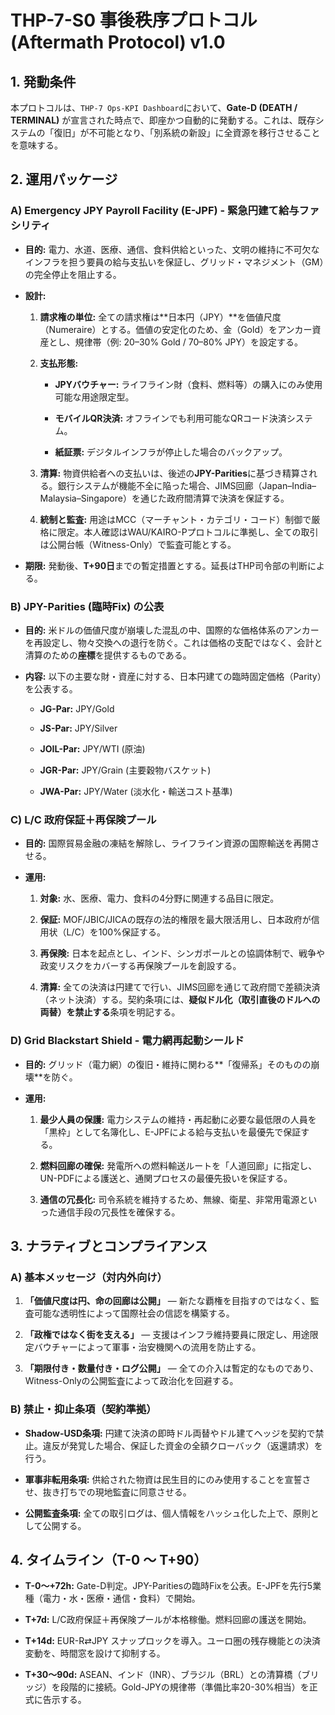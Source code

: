 # THP-7-S0 事後秩序プロトコル (Aftermath Protocol) v1.0

## 1. 発動条件

本プロトコルは、`THP-7 Ops-KPI Dashboard`において、**Gate-D (DEATH / TERMINAL)** が宣言された時点で、即座かつ自動的に発動する。これは、既存システムの「復旧」が不可能となり、「別系統の新設」に全資源を移行させることを意味する。

## 2. 運用パッケージ

### A) Emergency JPY Payroll Facility (E-JPF) - 緊急円建て給与ファシリティ

- **目的:** 電力、水道、医療、通信、食料供給といった、文明の維持に不可欠なインフラを担う要員の給与支払いを保証し、グリッド・マネジメント（GM）の完全停止を阻止する。
    
- **設計:**
    
    1. **請求権の単位:** 全ての請求権は**日本円（JPY）**を価値尺度（Numeraire）とする。価値の安定化のため、金（Gold）をアンカー資産とし、規律帯（例: 20–30% Gold / 70–80% JPY）を設定する。
        
    2. **支払形態:**
        
        - **JPYバウチャー:** ライフライン財（食料、燃料等）の購入にのみ使用可能な用途限定型。
            
        - **モバイルQR決済:** オフラインでも利用可能なQRコード決済システム。
            
        - **紙証票:** デジタルインフラが停止した場合のバックアップ。
            
    3. **清算:** 物資供給者への支払いは、後述の**JPY-Parities**に基づき精算される。銀行システムが機能不全に陥った場合、JIMS回廊（Japan–India–Malaysia–Singapore）を通じた政府間清算で決済を保証する。
        
    4. **統制と監査:** 用途はMCC（マーチャント・カテゴリ・コード）制御で厳格に限定。本人確認はWAU/KAIRO-Pプロトコルに準拠し、全ての取引は公開台帳（Witness-Only）で監査可能とする。
        
- **期限:** 発動後、**T+90日**までの暫定措置とする。延長はTHP司令部の判断による。
    

### B) JPY-Parities (臨時Fix) の公表

- **目的:** 米ドルの価値尺度が崩壊した混乱の中、国際的な価格体系のアンカーを再設定し、物々交換への退行を防ぐ。これは価格の支配ではなく、会計と清算のための**座標**を提供するものである。
    
- **内容:** 以下の主要な財・資産に対する、日本円建ての臨時固定価格（Parity）を公表する。
    
    - **JG-Par:** JPY/Gold
        
    - **JS-Par:** JPY/Silver
        
    - **JOIL-Par:** JPY/WTI (原油)
        
    - **JGR-Par:** JPY/Grain (主要穀物バスケット)
        
    - **JWA-Par:** JPY/Water (淡水化・輸送コスト基準)
        

### C) L/C 政府保証＋再保険プール

- **目的:** 国際貿易金融の凍結を解除し、ライフライン資源の国際輸送を再開させる。
    
- **運用:**
    
    1. **対象:** 水、医療、電力、食料の4分野に関連する品目に限定。
        
    2. **保証:** MOF/JBIC/JICAの既存の法的権限を最大限活用し、日本政府が信用状（L/C）を100%保証する。
        
    3. **再保険:** 日本を起点とし、インド、シンガポールとの協調体制で、戦争や政変リスクをカバーする再保険プールを創設する。
        
    4. **清算:** 全ての決済は円建てで行い、JIMS回廊を通じて政府間で差額決済（ネット決済）する。契約条項には、**疑似ドル化（取引直後のドルへの両替）を禁止する**条項を明記する。
        

### D) Grid Blackstart Shield - 電力網再起動シールド

- **目的:** グリッド（電力網）の復旧・維持に関わる**「復帰系」そのものの崩壊**を防ぐ。
    
- **運用:**
    
    1. **最少人員の保護:** 電力システムの維持・再起動に必要な最低限の人員を「黒枠」として名簿化し、E-JPFによる給与支払いを最優先で保証する。
        
    2. **燃料回廊の確保:** 発電所への燃料輸送ルートを「人道回廊」に指定し、UN-PDFによる護送と、通関プロセスの最優先扱いを保証する。
        
    3. **通信の冗長化:** 司令系統を維持するため、無線、衛星、非常用電源といった通信手段の冗長性を確保する。
        

## 3. ナラティブとコンプライアンス

### A) 基本メッセージ（対内外向け）

1. **「価値尺度は円、命の回廊は公開」** — 新たな覇権を目指すのではなく、監査可能な透明性によって国際社会の信認を構築する。
    
2. **「政権ではなく街を支える」** — 支援はインフラ維持要員に限定し、用途限定バウチャーによって軍事・治安機関への流用を防止する。
    
3. **「期限付き・数量付き・ログ公開」** — 全ての介入は暫定的なものであり、Witness-Onlyの公開監査によって政治化を回避する。
    

### B) 禁止・抑止条項（契約準拠）

- **Shadow-USD条項:** 円建て決済の即時ドル両替やドル建てヘッジを契約で禁止。違反が発覚した場合、保証した資金の全額クローバック（返還請求）を行う。
    
- **軍事非転用条項:** 供給された物資は民生目的にのみ使用することを宣誓させ、抜き打ちでの現地監査に同意させる。
    
- **公開監査条項:** 全ての取引ログは、個人情報をハッシュ化した上で、原則として公開する。
    

## 4. タイムライン（T-0 〜 T+90）

- **T-0〜+72h:** Gate-D判定。JPY-Paritiesの臨時Fixを公表。E-JPFを先行5業種（電力・水・医療・通信・食料）で開始。
    
- **T+7d:** L/C政府保証＋再保険プールが本格稼働。燃料回廊の護送を開始。
    
- **T+14d:** EUR-R⇄JPY スナップロックを導入。ユーロ圏の残存機能との決済変動を、時間窓を設けて抑制する。
    
- **T+30〜90d:** ASEAN、インド（INR）、ブラジル（BRL）との清算橋（ブリッジ）を段階的に接続。Gold-JPYの規律帯（準備比率20-30%相当）を正式に告示する。